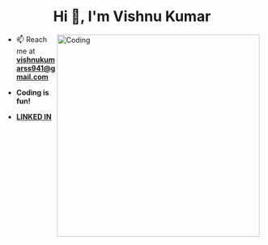 <h1 align="center">Hi 👋, I'm Vishnu Kumar</h1>
<img align="right" alt="Coding" width="400" src="https://i.pinimg.com/originals/66/83/3e/66833e07d6fb9eb5d724e47d0c814285.gif">

- 📫 Reach me at **vishnukumarss941@gmail.com**

- **Coding is fun!**

- **<a href="https://www.linkedin.com/in/vishnu-kumar-450233212/" target="blank">LINKED IN</a>**
